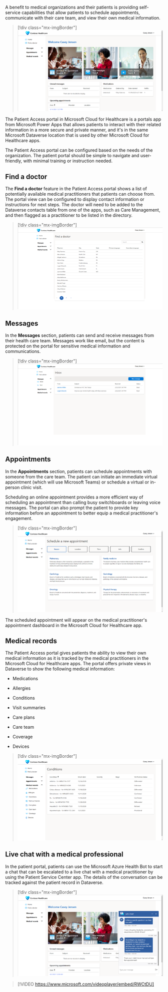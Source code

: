 A benefit to medical organizations and their patients is providing self-service capabilities that allow patients to schedule appointments, communicate with their care team, and view their own medical information.

> [!div class="mx-imgBorder"]
> [![Patient Access portal home page showing starting links to schedule appointments, view messages, and find a doctor.](../media/2-1-patient-access.png)](../media/2-1-patient-access.png#lightbox)

The Patient Access portal in Microsoft Cloud for Healthcare is a portals app from Microsoft Power Apps that allows patients to interact with their related information in a more secure and private manner, and it's in the same Microsoft Dataverse location that is used by other Microsoft Cloud for Healthcare apps.

The Patient Access portal can be configured based on the needs of the organization. The patient portal should be simple to navigate and user-friendly, with minimal training or instruction needed.

## Find a doctor

The **Find a doctor** feature in the Patient Access portal shows a list of potentially available medical practitioners that patients can choose from. The portal view can be configured to display contact information or instructions for next steps. The doctor will need to be added to the Dataverse contacts table from one of the apps, such as Care Management, and then flagged as a practitioner to be listed in the directory.

> [!div class="mx-imgBorder"]
> [![A portal page displaying the Find a doctor page that lists medical practitioners.](../media/2-2-find-doctor.png)](../media/2-2-find-doctor.png#lightbox)

## Messages

In the **Messages** section, patients can send and receive messages from their health care team. Messages work like email, but the content is protected on the portal for sensitive medical information and communications.

> [!div class="mx-imgBorder"]
> [![A portal page on the Patient Access portal showing a list of messages from medical practitioners and a button to create a new message.](../media/2-3-inbox.png)](../media/2-3-inbox.png#lightbox)

## Appointments

In the **Appointments** section, patients can schedule appointments with someone from the care team. The patient can initiate an immediate virtual appointment (which will use Microsoft Teams) or schedule a virtual or in-person clinic visit.

Scheduling an online appointment provides a more efficient way of scheduling an appointment than calling busy switchboards or leaving voice messages. The portal can also prompt the patient to provide key information before an appointment to better equip a medical practitioner's engagement.

> [!div class="mx-imgBorder"]
> [![A portal page for patients to schedule new appointments on the Patient Access portal, where a patient can provide information prior to an appointment.](../media/2-4-schedule.png)](../media/2-4-schedule.png#lightbox)

The scheduled appointment will appear on the medical practitioner's appointment dashboard in the Microsoft Cloud for Healthcare app.

## Medical records

The Patient Access portal gives patients the ability to view their own medical information as it is tracked by the medical practitioners in the Microsoft Cloud for Healthcare apps. The portal offers private views in Dataverse to show the following medical information:

- Medications

- Allergies

- Conditions

- Visit summaries

- Care plans

- Care team

- Coverage

- Devices

> [!div class="mx-imgBorder"]
> [![A portal page displaying a patient's medical records. This particular page shows a signed-in patient's list of conditions.](../media/2-5-conditions.png)](../media/2-5-conditions.png#lightbox)

## Live chat with a medical professional

In the patient portal, patients can use the Microsoft Azure Health Bot to start a chat that can be escalated to a live chat with a medical practitioner by using the Patient Service Center app. The details of the conversation can be tracked against the patient record in Dataverse.

> [!div class="mx-imgBorder"]
> [![Screenshot of the Patient Access portal where a patient is having a chat with a live agent.](../media/2-6-chat.png)](../media/2-6-chat.png#lightbox)

> [!VIDEO https://www.microsoft.com/videoplayer/embed/RWCtDU]
